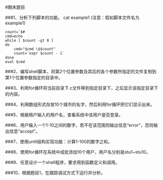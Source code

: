 #期末题目

###1、分析下列脚本的功能。
cat example1 (注意：假如脚本文件名为example1)

    count=`$#
    cmd=echo
    while [ $count -gt 0 ]
    do
    	cmd="$cmd \$$count"
    	count=`expr $count - 1`
    done
    eval $cmd

###2、编写shell脚本，将第2个位置参数及其后的各个参数所指定的文件复制到第1个位置参数指定的目录中。

###3、利用for循环将当前目录下.c文件移到指定目录下，之后显示该指定目录下的内容。

###4、利用数组形式存放10个城市的名字，然后利用for循环把它们显示出来。

###5、根据用户输入的用户名，查看系统中该用户是否登录。

###6、用户输入一个1-10之间的数字，若不在该范围则输出信息“error”，否则输出信息“accept”。

###7、使用until结构实现功能：计算1-100的数字之和。

###8、使用for循环在系统中成批添加10个用户，用户名分别是stu1~stu10。

###9、任意设计一个shell程序，要求用到函数定义和调用。

###10、根据题目1，在跟踪调试方式下运行并分析。

